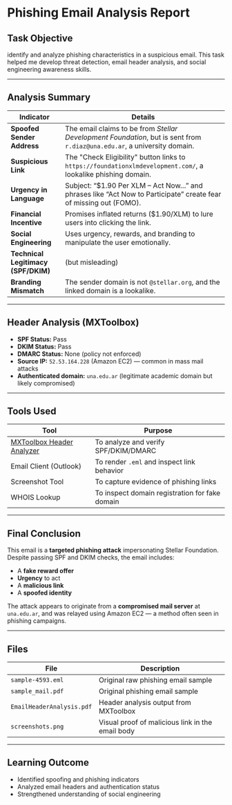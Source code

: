 # Phishing Email Analysis Report

## Task Objective

identify and analyze phishing characteristics in a suspicious email. This task helped me develop threat detection, email header analysis, and social engineering awareness skills.

---


## Analysis Summary

| Indicator                     |Details |
|------------------------------|---------|
| **Spoofed Sender Address**   | The email claims to be from *Stellar Development Foundation*, but is sent from `r.diaz@una.edu.ar`, a university domain. |
| **Suspicious Link**          | The "Check Eligibility" button links to `https://foundationxlmdevelopment.com/`, a lookalike phishing domain. |
| **Urgency in Language**      | Subject: “$1.90 Per XLM – Act Now…” and phrases like “Act Now to Participate” create fear of missing out (FOMO). |
| **Financial Incentive**      | Promises inflated returns ($1.90/XLM) to lure users into clicking the link. |
| **Social Engineering**       | Uses urgency, rewards, and branding to manipulate the user emotionally. |
| **Technical Legitimacy (SPF/DKIM)** | (but misleading) | SPF and DKIM passed — indicating the email is sent from a valid domain (likely compromised). |
| **Branding Mismatch**        | The sender domain is not `@stellar.org`, and the linked domain is a lookalike. |

---

## Header Analysis (MXToolbox)

- **SPF Status:**  Pass
- **DKIM Status:**  Pass
- **DMARC Status:** None (policy not enforced)
- **Source IP:** `52.53.164.228` (Amazon EC2) — common in mass mail attacks
- **Authenticated domain:** `una.edu.ar` (legitimate academic domain but likely compromised)

---


## Tools Used

| Tool | Purpose |
|------|---------|
| [MXToolbox Header Analyzer](https://mxtoolbox.com/EmailHeaders.aspx) | To analyze and verify SPF/DKIM/DMARC |
| Email Client (Outlook) | To render `.eml` and inspect link behavior |
| Screenshot Tool | To capture evidence of phishing links |
| WHOIS Lookup | To inspect domain registration for fake domain |

---

## Final Conclusion

This email is a **targeted phishing attack** impersonating Stellar Foundation. Despite passing SPF and DKIM checks, the email includes:
- A **fake reward offer**
- **Urgency** to act
- A **malicious link**
- A **spoofed identity**

The attack appears to originate from a **compromised mail server** at `una.edu.ar`, and was relayed using Amazon EC2 — a method often seen in phishing campaigns.

---

## Files

| File | Description |
|---------------|-------------|
| `sample-4593.eml` | Original raw phishing email sample |
| `sample_mail.pdf` | Original phishing email sample |
| `EmailHeaderAnalysis.pdf` | Header analysis output from MXToolbox |
| `screenshots.png` | Visual proof of malicious link in the email body |

---

## Learning Outcome

-  Identified spoofing and phishing indicators
-  Analyzed email headers and authentication status
-  Strengthened understanding of social engineering
